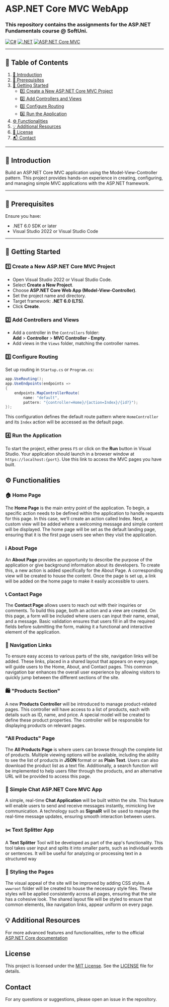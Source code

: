 # ASP.NET Core MVC WebApp  
### This repository contains the assignments for the **ASP.NET Fundamentals** course @ SoftUni.  

[![C#](https://img.shields.io/badge/Made%20with-C%23-239120.svg)](https://learn.microsoft.com/en-us/dotnet/csharp/)
[![.NET](https://img.shields.io/badge/.NET-5C2D91.svg)](https://dotnet.microsoft.com/)
[![ASP.NET Core MVC](https://img.shields.io/badge/ASP.NET%20Core-MVC-512BD4.svg)](https://github.com/dotnet/aspnetcore)

---

## 📑 Table of Contents  
1. [📖 Introduction](#introduction)  
2. [🔧 Prerequisites](#prerequisites)  
3. [🚀 Getting Started](#getting-started)  
   - [1️⃣ Create a New ASP.NET Core MVC Project](#1-create-a-new-aspnet-core-mvc-project)  
   - [2️⃣ Add Controllers and Views](#2-add-controllers-and-views)  
   - [3️⃣ Configure Routing](#3-configure-routing)  
   - [4️⃣ Run the Application](#4-run-the-application)  
4. [⚙️ Functionalities](#functionalities)  
5. [💡 Additional Resources](#in-addition)  
6. [📜 License](#license)  
7. [📬 Contact](#contact)  

---

## 📖 Introduction  
Build an ASP.NET Core MVC application using the Model-View-Controller pattern. This project provides hands-on experience in creating, configuring, and managing simple MVC applications with the ASP.NET framework.  

---

## 🔧 Prerequisites  
Ensure you have:  
- .NET 6.0 SDK or later  
- Visual Studio 2022 or Visual Studio Code  

---

## 🚀 Getting Started  
### 1️⃣ Create a New ASP.NET Core MVC Project  
- Open Visual Studio 2022 or Visual Studio Code.  
- Select **Create a New Project**.  
- Choose **ASP.NET Core Web App (Model-View-Controller)**.  
- Set the project name and directory.  
- Target framework: **.NET 6.0 (LTS)**.  
- Click **Create**.  

### 2️⃣ Add Controllers and Views  
- Add a controller in the `Controllers` folder:  
  **Add** > **Controller** > **MVC Controller - Empty**.  
- Add views in the `Views` folder, matching the controller names.  

### 3️⃣ Configure Routing  
Set up routing in `Startup.cs` or `Program.cs`:  
```csharp
app.UseRouting();
app.UseEndpoints(endpoints =>
{
    endpoints.MapControllerRoute(
        name: "default",
        pattern: "{controller=Home}/{action=Index}/{id?}");
});
```
This configuration defines the default route pattern where `HomeController` and its `Index` action will be accessed as the default page.

### 4️⃣ Run the Application
To start the project, either press `F5` or click on the **Run** button in Visual Studio. Your application should launch in a browser window at `https://localhost:{port}`. Use this link to access the MVC pages you have built.

## ⚙️ Functionalities
### 🏠 Home Page
The **Home Page** is the main entry point of the application. To begin, a specific action needs to be defined within the application to handle requests for this page. In this case, we’ll create an action called Index. Next, a custom view will be added where a welcoming message and simple content will be displayed. The home page will be set as the default landing page, ensuring that it is the first page users see when they visit the application.

### ℹ️ About Page
An **About Page** provides an opportunity to describe the purpose of the application or give background information about its developers. To create this, a new action is added specifically for the About Page. A corresponding view will be created to house the content. Once the page is set up, a link will be added on the home page to make it easily accessible to users.

### 📞 Contact Page
The **Contact Page** allows users to reach out with their inquiries or comments. To build this page, both an action and a view are created. On this page, a form will be included where users can input their name, email, and a message. Basic validation ensures that users fill in all the required fields before submitting the form, making it a functional and interactive element of the application.

### 🔗 Navigation Links
To ensure easy access to various parts of the site, navigation links will be added. These links, placed in a shared layout that appears on every page, will guide users to the Home, About, and Contact pages. This common navigation bar enhances the overall user experience by allowing visitors to quickly jump between the different sections of the site.

### 🛍️ "Products Section" 
A new **Products Controller** will be introduced to manage product-related pages. This controller will have access to a list of products, each with details such as ID, name, and price. A special model will be created to define these product properties. The controller will be responsible for displaying products on relevant pages.

### "All Products" Page
The **All Products Page** is where users can browse through the complete list of products. Multiple viewing options will be available, including the ability to see the list of products in **JSON** format or as **Plain Text**. Users can also download the product list as a text file. Additionally, a search function will be implemented to help users filter through the products, and an alternative URL will be provided to access this page.

### 💬 Simple Chat ASP.NET Core MVC App
A simple, real-time **Chat Application** will be built within the site. This feature will enable users to send and receive messages instantly, mimicking live communication. A technology such as **SignalR** will be used to manage the real-time message updates, ensuring smooth interaction between users.

### ✂️ Text Splitter App
A **Text Splitter** Tool will be developed as part of the app's functionality. This tool takes user input and splits it into smaller parts, such as individual words or sentences. It will be useful for analyzing or processing text in a structured way

### 🎨 Styling the Pages
The visual appeal of the site will be improved by adding CSS styles. A `wwwroot` folder will be created to house the necessary style files. These styles will be applied consistently across all pages, ensuring that the site has a cohesive look. The shared layout file will be styled to ensure that common elements, like navigation links, appear uniform on every page.
  
## 💡 Additional Resources
For more advanced features and functionalities, refer to the official [ASP.NET Core documentation](https://docs.microsoft.com/en-us/aspnet/core/)

## License
This project is licensed under the [MIT License](LICENSE). See the [LICENSE](LICENSE) file for details.

## Contact
For any questions or suggestions, please open an issue in the repository.
